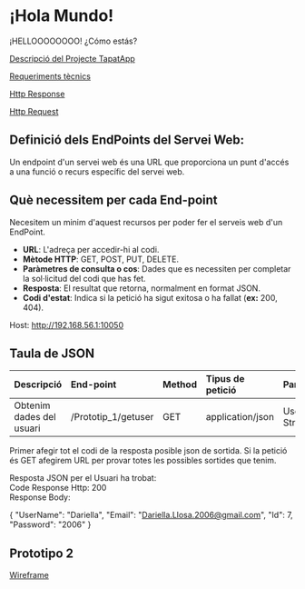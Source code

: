 # ¡Hola Mundo!

¡HELLOOOOOOOO! ¿Cómo estás?

[Descripció del Projecte TapatApp](archivo.md)

[Requeriments tècnics](tecnics.md)

[Http Response](Respons.md)

[Http Request](Request.md)

## Definició dels EndPoints del Servei Web:
Un endpoint d'un servei web és una URL que proporciona un punt d'accés a una funció o recurs específic del servei web. 

## Què necessitem per cada End-point
Necesitem un minim d'aquest recursos per poder fer el serveis web d'un EndPoint.

- **URL**: L'adreça per accedir-hi al codi.
- **Mètode HTTP**: GET, POST, PUT, DELETE.
- **Paràmetres de consulta o cos**: Dades que es necessiten per completar la sol·licitud del codi que has fet.
- **Resposta**: El resultat que retorna, normalment en format JSON.
- **Codi d'estat**: Indica si la petició ha sigut exitosa o ha fallat (**ex:** 200, 404).

Host: http://192.168.56.1:10050

## Taula de JSON 


| Descripció  | End-point     | Method     |Tipus de petició|Parametres|
| :---        |  :---        |  :---        |  :---         |  :---     |  
| Obtenim dades del usuari  | /Prototip_1/getuser|GET | application/json   |  UserName/Nom-String | 

Primer afegir tot el codi de la resposta posible json de sortida.
Si la petició és GET afegirem URL per provar totes les possibles sortides que tenim.

Resposta JSON per el Usuari ha trobat:  
Code Response Http: 200
<br/> Response Body:

{   "UserName": "Dariella",   "Email": "Dariella.Llosa.2006@gmail.com",
   "Id": 7,   "Password":  "2006" }


## Prototipo 2
[Wireframe](prototipo2/prototipo2_2.mermaid)
